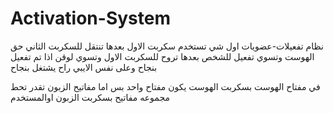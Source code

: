 # Activation-System

نظام تفعيلات-عضويات اول شي تستخدم سكربت الاول بعدها تنتقل للسكربت الثاني حق الهوست وتسوي تفعيل للشخص  بعدها تروح للسكربت الاول وتسوي لوقن اذا تم تفعيل بنجاح وعلى نفس الايبي راح يشتغل بنجاح

في مفتاح الهوست بسكربت الهوست يكون مفتاح واحد بس اما مفاتيح الزبون تقدر تحط مجموعه مفاتيح بسكربت الزبون اوالمستخدم 
